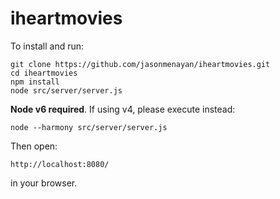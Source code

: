 # iheartmovies

To install and run:

```
git clone https://github.com/jasonmenayan/iheartmovies.git
cd iheartmovies
npm install
node src/server/server.js
```

**Node v6 required**. If using v4, please execute instead:

`node --harmony src/server/server.js`

Then open:

`http://localhost:8080/`

in your browser.

